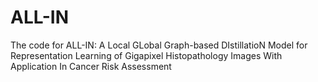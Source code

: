 # ALL-IN
The code for ALL-IN: A Local GLobal Graph-based DIstillatioN Model for Representation Learning of Gigapixel Histopathology Images With Application In Cancer Risk Assessment
